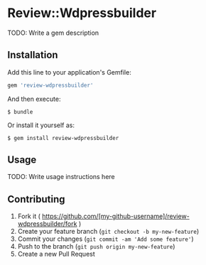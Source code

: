 # Review::Wdpressbuilder

TODO: Write a gem description

## Installation

Add this line to your application's Gemfile:

```ruby
gem 'review-wdpressbuilder'
```

And then execute:

    $ bundle

Or install it yourself as:

    $ gem install review-wdpressbuilder

## Usage

TODO: Write usage instructions here

## Contributing

1. Fork it ( https://github.com/[my-github-username]/review-wdpressbuilder/fork )
2. Create your feature branch (`git checkout -b my-new-feature`)
3. Commit your changes (`git commit -am 'Add some feature'`)
4. Push to the branch (`git push origin my-new-feature`)
5. Create a new Pull Request
